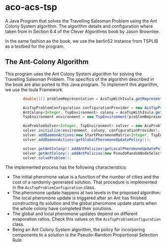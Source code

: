 # aco-acs-tsp
A Java Program that solves the Travelling Salesman Problem using the Ant Colony System algorithm. The algorithm details and configuration where taken from in Section 6.4 of the Clever Algorithms book by Jason Brownlee.

In the same fashion as the book, we use the berlin52 instance from TSPLIB as a testbed for the program.

The Ant-Colony Algorithm
------------------------
This program uses the Ant Colony System algorithm for solving the Travelling Salesman Problem. The specifics of the algorithm described in the book are also ported to this Java program. To implement this algorithm, we use the Isula Framework.

```java
        double[][] problemRepresentation = AcoTspWithIsula.getRepresentationFromFile(fileName);

        AcsTspProblemConfiguration configurationProvider = new AcsTspProblemConfiguration(problemRepresentation);
        AntColony<Integer, TspEnvironment> colony = AcoTspWithIsula.getAntColony(configurationProvider);
        TspEnvironment environment = new TspEnvironment(problemRepresentation);

        AcoProblemSolver<Integer, TspEnvironment> solver = new AcoProblemSolver<>();
        solver.initialize(environment, colony, configurationProvider);
        solver.addDaemonActions(new StartPheromoneMatrix<Integer, TspEnvironment>());
        solver.addDaemonActions(getGlobalPheromoneUpdatePolicy());

        solver.getAntColony().addAntPolicies(getLocalPheromoneUpdatePolicy());
        solver.getAntColony().addAntPolicies(new PseudoRandomNodeSelection<Integer, TspEnvironment>());
        solver.solveProblem();
```
The implemented process has the following characteristics:
* The initial pheromone value is a function of the number of cities and the cost of a randomly-generated solution. That procedure is implemented in the `AcsTspProblemConfiguration` class.
* The pheromone update happens at two levels in the proposed algorithm: The local pheromone update is triggered after an Ant has finished constructing its solution and the global pheromone update starts when the whole colony have completed their solutions.
* The global and local pheromone updates depend on different evaporation ratios. Check this values on the `AcsTspProblemConfiguration` class.
* Being an Ant Colony System algorithm, the policy for incorporing components to a solution is the Pseudo-Random Proportional Selection Rule.
